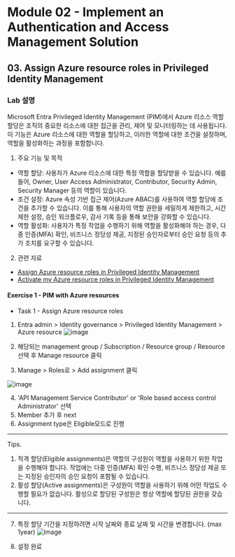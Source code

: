 # Module 02 - Implement an Authentication and Access Management Solution
## 03. Assign Azure resource roles in Privileged Identity Management

### Lab 설명 
Microsoft Entra Privileged Identity Management (PIM)에서 Azure 리소스 역할 할당은 조직의 중요한 리소스에 대한 접근을 관리, 제어 및 모니터링하는 데 사용됩니다. 이 기능은 Azure 리소스에 대한 역할을 할당하고, 이러한 역할에 대한 조건을 설정하며, 역할을 활성화하는 과정을 포함합니다.

1. 주요 기능 및 목적
* 역할 할당: 사용자가 Azure 리소스에 대한 특정 역할을 할당받을 수 있습니다. 예를 들어, Owner, User Access Administrator, Contributor, Security Admin, Security Manager 등의 역할이 있습니다.
* 조건 설정: Azure 속성 기반 접근 제어(Azure ABAC)를 사용하여 역할 할당에 조건을 추가할 수 있습니다. 이를 통해 사용자의 역할 권한을 세밀하게 제한하고, 시간 제한 설정, 승인 워크플로우, 감사 기록 등을 통해 보안을 강화할 수 있습니다.
* 역할 활성화: 사용자가 특정 작업을 수행하기 위해 역할을 활성화해야 하는 경우, 다중 인증(MFA) 확인, 비즈니스 정당성 제공, 지정된 승인자로부터 승인 요청 등의 추가 조치를 요구할 수 있습니다.

2. 관련 자료
* [Assign Azure resource roles in Privileged Identity Management](https://learn.microsoft.com/en-us/entra/id-governance/privileged-identity-management/pim-resource-roles-assign-roles)
* [Activate my Azure resource roles in Privileged Identity Management](https://learn.microsoft.com/en-us/entra/id-governance/privileged-identity-management/pim-resource-roles-activate-your-roles)

#### Exercise 1 - PIM with Azure resources
* Task 1 - Assign Azure resource roles

1. Entra admin > Identity governance > Privileged Identity Management > Azure resource
![image](https://github.com/user-attachments/assets/8c47ecf1-dc7b-40b9-b206-629def7686da)

2. 해당되는 management group / Subscription / Resource group / Resource 선택 후 Manage resource 클릭
3. Manage > Roles로 > Add assignment 클릭

![image](https://github.com/user-attachments/assets/e62737d8-d65d-4681-8920-c18d2da2824e)

4. 'API Management Service Contributor' or 'Role based access control Administrator' 선택
5. Member 추가 후 next
6. Assignment type은 Eligible모드로 진행

---

Tips.

1. 적격 할당(Eligible assignments)은 역할의 구성원이 역할을 사용하기 위한 작업을 수행해야 합니다. 작업에는 다중 인증(MFA) 확인 수행, 비즈니스 정당성 제공 또는 지정된 승인자의 승인 요청이 포함될 수 있습니다.
2. 활성 할당(Active assignments)은 구성원이 역할을 사용하기 위해 어떤 작업도 수행할 필요가 없습니다. 활성으로 할당된 구성원은 항상 역할에 할당된 권한을 갖습니다.

---

7. 특정 할당 기간을 지정하려면 시작 날짜와 종료 날짜 및 시간을 변경합니다. (max 1year)
![image](https://github.com/user-attachments/assets/9dd7d7ac-3aa1-4303-88db-9ce337c47dd2)

8. 설정 완료 

